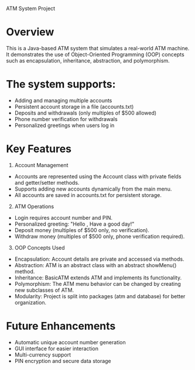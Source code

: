 ATM System Project

# Overview

This is a Java-based ATM system that simulates a real-world ATM machine. It demonstrates the use of Object-Oriented Programming (OOP) concepts such as encapsulation, inheritance, abstraction, and polymorphism.

# The system supports:

- Adding and managing multiple accounts
- Persistent account storage in a file (accounts.txt)
- Deposits and withdrawals (only multiples of $500 allowed)
- Phone number verification for withdrawals
- Personalized greetings when users log in

# Key Features
1. Account Management

- Accounts are represented using the Account class with private fields and getter/setter methods.
- Supports adding new accounts dynamically from the main menu.
- All accounts are saved in accounts.txt for persistent storage.

2. ATM Operations

- Login requires account number and PIN.
- Personalized greeting: "Hello <Name>, Have a good day!"
- Deposit money (multiples of $500 only, no verification).
- Withdraw money (multiples of $500 only, phone verification required).

3. OOP Concepts Used

- Encapsulation: Account details are private and accessed via methods.
- Abstraction: ATM is an abstract class with an abstract showMenu() method.
- Inheritance: BasicATM extends ATM and implements its functionality.
- Polymorphism: The ATM menu behavior can be changed by creating new subclasses of ATM.
- Modularity: Project is split into packages (atm and database) for better organization.

# Future Enhancements

- Automatic unique account number generation
- GUI interface for easier interaction
- Multi-currency support
- PIN encryption and secure data storage
